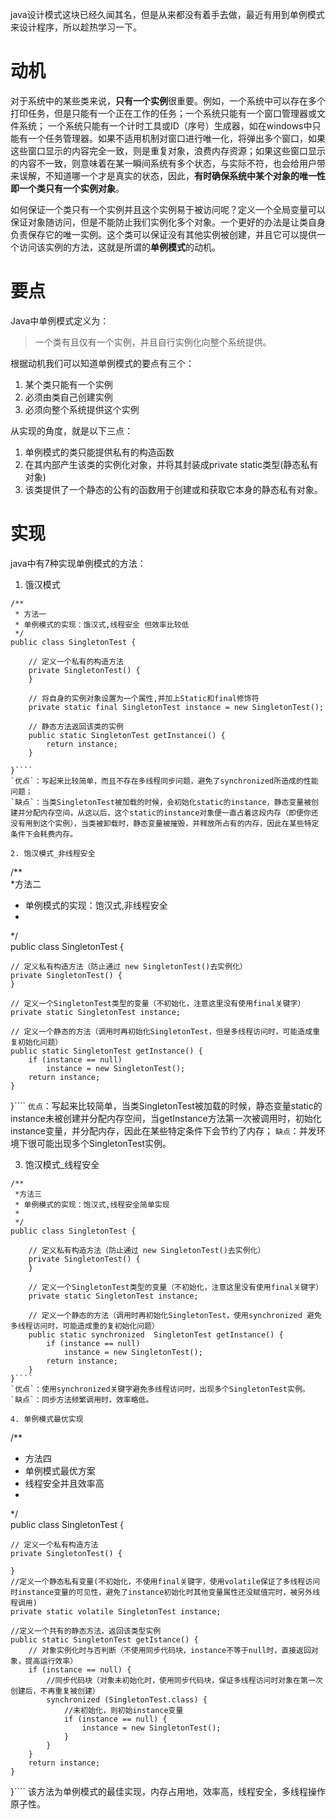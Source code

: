 java设计模式这块已经久闻其名，但是从来都没有着手去做，最近有用到单例模式来设计程序，所以趁热学习一下。
# 动机
对于系统中的某些类来说，**只有一个实例**很重要。例如，一个系统中可以存在多个打印任务，但是只能有一个正在工作的任务；一个系统只能有一个窗口管理器或文件系统； 一个系统只能有一个计时工具或ID（序号）生成器，如在windows中只能有一个任务管理器。如果不适用机制对窗口进行唯一化，将弹出多个窗口，如果这些窗口显示的内容完全一致，则是重复对象，浪费内存资源；如果这些窗口显示的内容不一致，则意味着在某一瞬间系统有多个状态，与实际不符，也会给用户带来误解，不知道哪一个才是真实的状态，因此，**有时确保系统中某个对象的唯一性即一个类只有一个实例对象**。

如何保证一个类只有一个实例并且这个实例易于被访问呢？定义一个全局变量可以保证对象随访问，但是不能防止我们实例化多个对象。一个更好的办法是让类自身负责保存它的唯一实例。这个类可以保证没有其他实例被创建，并且它可以提供一个访问该实例的方法，这就是所谓的**单例模式**的动机。

# 要点
Java中单例模式定义为：
>一个类有且仅有一个实例，并且自行实例化向整个系统提供。

根据动机我们可以知道单例模式的要点有三个：
1. 某个类只能有一个实例
2. 必须由类自己创建实例
3. 必须向整个系统提供这个实例

从实现的角度，就是以下三点：
1. 单例模式的类只能提供私有的构造函数
2. 在其内部产生该类的实例化对象，并将其封装成private static类型(静态私有对象)
3. 该类提供了一个静态的公有的函数用于创建或和获取它本身的静态私有对象。

# 实现
java中有7种实现单例模式的方法：
1. 饿汉模式

  ````
  /**
   * 方法一
   * 单例模式的实现：饿汉式,线程安全 但效率比较低
   */  
  public class SingletonTest {  

      // 定义一个私有的构造方法
      private SingletonTest() {  
      }  

      // 将自身的实例对象设置为一个属性,并加上Static和final修饰符
      private static final SingletonTest instance = new SingletonTest();  

      // 静态方法返回该类的实例
      public static SingletonTest getInstancei() {  
          return instance;  
      }  

  }````
`优点`：写起来比较简单，而且不存在多线程同步问题，避免了synchronized所造成的性能问题；
`缺点`：当类SingletonTest被加载的时候，会初始化static的instance，静态变量被创建并分配内存空间，从这以后，这个static的instance对象便一直占着这段内存（即便你还没有用到这个实例），当类被卸载时，静态变量被摧毁，并释放所占有的内存，因此在某些特定条件下会耗费内存。

2. 饱汉模式_非线程安全
````
/**  
 *方法二
 * 单例模式的实现：饱汉式,非线程安全   
 *   
 */  
public class SingletonTest {

    // 定义私有构造方法（防止通过 new SingletonTest()去实例化）
    private SingletonTest() {   
    }   

    // 定义一个SingletonTest类型的变量（不初始化，注意这里没有使用final关键字）
    private static SingletonTest instance;   

    // 定义一个静态的方法（调用时再初始化SingletonTest，但是多线程访问时，可能造成重复初始化问题）
    public static SingletonTest getInstance() {   
        if (instance == null)   
            instance = new SingletonTest();   
        return instance;   
    }   
}````
`优点`：写起来比较简单，当类SingletonTest被加载的时候，静态变量static的instance未被创建并分配内存空间，当getInstance方法第一次被调用时，初始化instance变量，并分配内存，因此在某些特定条件下会节约了内存；
`缺点`：并发环境下很可能出现多个SingletonTest实例。

3. 饱汉模式_线程安全
````
/**  
 *方法三
 * 单例模式的实现：饱汉式,线程安全简单实现   
 *   
 */  
public class SingletonTest {

    // 定义私有构造方法（防止通过 new SingletonTest()去实例化）
    private SingletonTest() {   
    }   

    // 定义一个SingletonTest类型的变量（不初始化，注意这里没有使用final关键字）
    private static SingletonTest instance;   

    // 定义一个静态的方法（调用时再初始化SingletonTest，使用synchronized 避免多线程访问时，可能造成重的复初始化问题）
    public static synchronized  SingletonTest getInstance() {   
        if (instance == null)   
            instance = new SingletonTest();   
        return instance;   
    }   
}````
`优点`：使用synchronized关键字避免多线程访问时，出现多个SingletonTest实例。
`缺点`：同步方法频繁调用时，效率略低。

4. 单例模式最优实现
````
/**  
 * 方法四
 * 单例模式最优方案
 * 线程安全并且效率高  
 *  
 */  
public class SingletonTest {

    // 定义一个私有构造方法
    private SingletonTest() {

    }   
    //定义一个静态私有变量(不初始化，不使用final关键字，使用volatile保证了多线程访问时instance变量的可见性，避免了instance初始化时其他变量属性还没赋值完时，被另外线程调用)
    private static volatile SingletonTest instance;  

    //定义一个共有的静态方法，返回该类型实例
    public static SingletonTest getIstance() {
        // 对象实例化时与否判断（不使用同步代码块，instance不等于null时，直接返回对象，提高运行效率）
        if (instance == null) {
            //同步代码块（对象未初始化时，使用同步代码块，保证多线程访问时对象在第一次创建后，不再重复被创建）
            synchronized (SingletonTest.class) {
                //未初始化，则初始instance变量
                if (instance == null) {
                    instance = new SingletonTest();   
                }   
            }   
        }   
        return instance;   
    }   
}````
该方法为单例模式的最佳实现，内存占用地，效率高，线程安全，多线程操作原子性。
